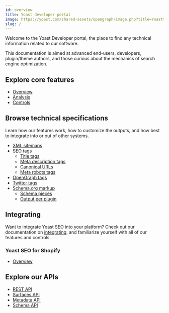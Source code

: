```yaml
---
id: overview
title: Yoast developer portal
image: https://yoast.com/shared-assets/opengraph/image.php?title=Yoast%20developer%20portal
slug: /
---
```


<head>
  <title>Yoast developer portal</title>
  <meta property="og:title" content="Yoast developer portal" />
</head>

Welcome to the Yoast Developer portal, the place to find any technical information related to our software.

This documentation is aimed at advanced end-users, developers, plugin/theme authors, and those curious about the mechanics of search engine optimization.

## Explore core features
- [Overview](features/)
- [Analysis](features/analysis/overview.md)
- [Controls](features/controls/overview.md)

## Browse technical specifications
Learn how our features work, how to customize the outputs, and how best to integrate into or out of other systems.

- [XML sitemaps](features/xml-sitemaps/)
- [SEO tags](features/seo-tags/canonical-urls/)
  - [Title tags](features/seo-tags/titles/)
  - [Meta description tags](features/seo-tags/descriptions/)
  - [Canonical URLs](features/seo-tags/canonical-urls/)
  - [Meta robots tags](features/seo-tags/meta-robots/overview.md)
- [OpenGraph tags](features/opengraph/)
- [Twitter tags](features/twitter/functional-specification.md)
- [Schema.org markup](features/schema/)
  - [Schema pieces](/features/schema/pieces/)
  - [Output per plugin](/features/schema/plugins/)

## Integrating
Want to integrate Yoast SEO into your platform? Check out our documentation on [integrating](/development/integrating.md), and familiarize yourself with all of our features and controls.

### Yoast SEO for Shopify
- [Overview](shopify/overview.md)

## Explore our APIs
- [REST API](customization/apis/rest-api)
- [Surfaces API](customization/apis/surfaces-api)
- [Metadata API](customization/apis/metadata-api)
- [Schema API](features/schema/api)
